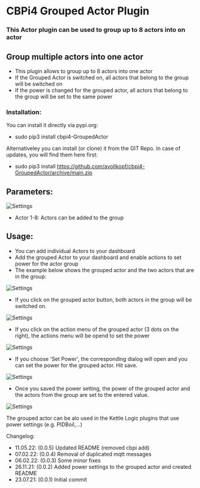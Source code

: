 # CBPi4 Grouped Actor Plugin

### This Actor plugin can be used to group up to 8 actors into on actor

## Group multiple actors into one actor
- This plugin allows to group up to 8 actors into one actor
- If the Grouped Actor is switched on, all actors that belong to the group will be switched on
- If the power is changed for the grouped actor, all actors that belong to the group will be set to the same power

### Installation:

You can install it directly via pypi.org:	
- sudo pip3 install cbpi4-GroupedActor 

Alternativeley you can install (or clone) it from the GIT Repo. In case of updates, you will find them here first:
- sudo pip3 install https://github.com/avollkopf/cbpi4-GroupedActor/archive/main.zip


## Parameters:

![Settings](https://github.com/avollkopf/cbpi4-GroupedActor/blob/main/cbpi4-groupedActor-setting.png?raw=true)

- Actor 1-8: Actors can be added to the group

## Usage:

- You can add individual Actors to your dashboard
- Add the grouped Actor to your dashboard and enable actions to set power for the actor group
- The example below shows the grouped actor and the two actors that are in the group:

![Settings](https://github.com/avollkopf/cbpi4-GroupedActor/blob/main/cbpi4-actorgroup.png?raw=true)

- If you click on the grouped actor button, both actors in the group will be switched on.

![Settings](https://github.com/avollkopf/cbpi4-GroupedActor/blob/main/cbpi4-actorgroup-active.png?raw=true)

- If you click on the action menu of the grouped actor (3 dots on the right), the actions menu will be opend to set the power

![Settings](https://github.com/avollkopf/cbpi4-GroupedActor/blob/main/cbpi4-actorgroup-actionmenu.png?raw=true)

- If you choose 'Set Power', the corresponding dialog will open and you can set the power for the grouped actor. Hit save.

![Settings](https://github.com/avollkopf/cbpi4-GroupedActor/blob/main/cbpi4-setpower.png?raw=true)

- Once you saved the power setting, the power of the grouped actor and the actors from the group are set to the entered value.

![Settings](https://github.com/avollkopf/cbpi4-GroupedActor/blob/main/cbpi4-groupedActor-power.png?raw=true)

The grouped actor can be alo used in the Kettle Logic plugins that use power settings (e.g. PIDBoil,...)

Changelog:

- 11.05.22: (0.0.5) Updated README (removed cbpi add)
- 07.02.22: (0.0.4) Removal of duplicated mqtt messages
- 06.02.22: (0.0.3) Some minor fixes 
- 26.11.21: (0.0.2) Added power settings to the grouped actor and created README
- 23.07.21: (0.0.1) Initial commit
